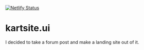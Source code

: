[![Netlify Status](https://api.netlify.com/api/v1/badges/6fe84968-44e1-4225-9bfc-0e991e8989dc/deploy-status)](https://app.netlify.com/sites/srb2kart/deploys)

# kartsite.ui

I decided to take a forum post and make a landing site out of it.
